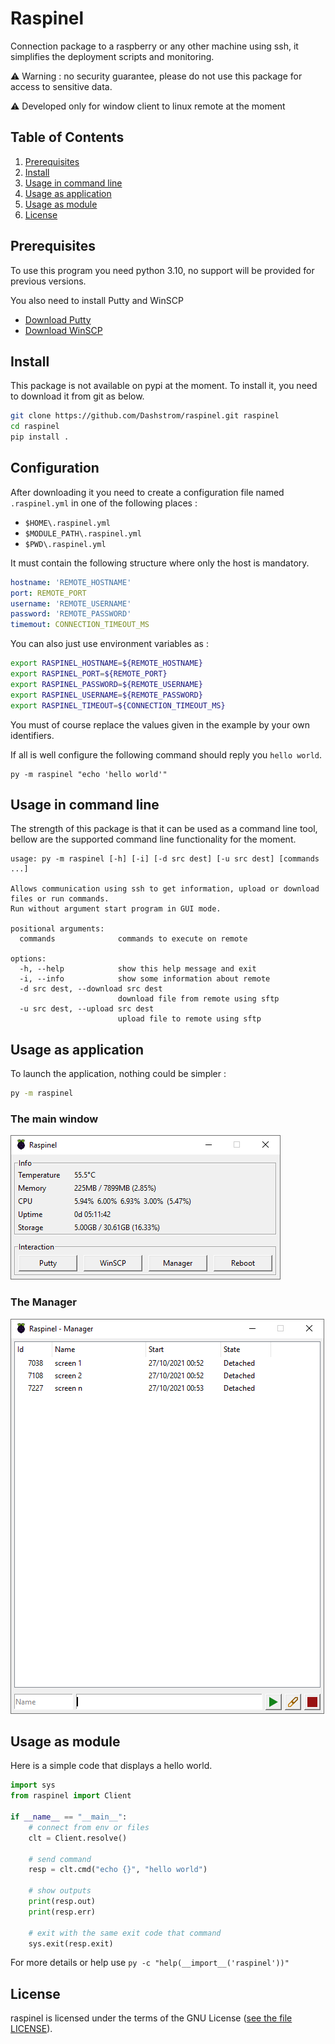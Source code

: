 # Raspinel

Connection package to a raspberry or any other machine using ssh,
it simplifies the deployment scripts and monitoring.

⚠️ Warning : no security guarantee, please do not use this package for access to sensitive data.

⚠️ Developed only for window client to linux remote at the moment

## Table of Contents
1. [Prerequisites](#prerequisites)
2. [Install](#install)
3. [Usage in command line](#usage-in-command-line)
4. [Usage as application](#usage-as-application)
4. [Usage as module](#usage-as-module)
4. [License](#license)

## Prerequisites

To use this program you need python 3.10, no support will be provided for previous versions.


You also need to install Putty and WinSCP
- [Download Putty](https://www.chiark.greenend.org.uk/~sgtatham/putty/latest.html)
- [Download WinSCP](https://winscp.net/eng/download.php)

## Install

This package is not available on pypi at the moment.
To install it, you need to download it from git as below.

```sh
git clone https://github.com/Dashstrom/raspinel.git raspinel
cd raspinel
pip install .
```

## Configuration
After downloading it you need to create a configuration file named `.raspinel.yml` in one of the following places :
- `$HOME\.raspinel.yml`
- `$MODULE_PATH\.raspinel.yml`
- `$PWD\.raspinel.yml`

It must contain the following structure where only the host is mandatory.
```yml
hostname: 'REMOTE_HOSTNAME'
port: REMOTE_PORT
username: 'REMOTE_USERNAME'
password: 'REMOTE_PASSWORD'
timemout: CONNECTION_TIMEOUT_MS
```

You can also just use environment variables as :
```sh
export RASPINEL_HOSTNAME=${REMOTE_HOSTNAME}
export RASPINEL_PORT=${REMOTE_PORT}
export RASPINEL_PASSWORD=${REMOTE_USERNAME}
export RASPINEL_USERNAME=${REMOTE_PASSWORD}
export RASPINEL_TIMEOUT=${CONNECTION_TIMEOUT_MS}
```

You must of course replace the values given in the example by your own identifiers.

If all is well configure the following command should reply you `hello world`.
```
py -m raspinel "echo 'hello world'"
```
## Usage in command line

The strength of this package is that it can be used as a command line tool,
bellow are the supported command line functionality for the moment.
```
usage: py -m raspinel [-h] [-i] [-d src dest] [-u src dest] [commands ...]

Allows communication using ssh to get information, upload or download files or run commands.
Run without argument start program in GUI mode.

positional arguments:
  commands              commands to execute on remote

options:
  -h, --help            show this help message and exit
  -i, --info            show some information about remote
  -d src dest, --download src dest
                        download file from remote using sftp
  -u src dest, --upload src dest
                        upload file to remote using sftp
```


## Usage as application
To launch the application, nothing could be simpler : 
```sh
py -m raspinel
```

### The main window

![Image of Raspinel - Main Window](https://raw.githubusercontent.com/Dashstrom/raspinel/main/images/capture.png)


### The Manager

![Image of Raspinel - Manager](https://raw.githubusercontent.com/Dashstrom/raspinel/main/images/manager.png)



## Usage as module

Here is a simple code that displays a hello world.
```python
import sys
from raspinel import Client

if __name__ == "__main__":
    # connect from env or files
    clt = Client.resolve()
    
    # send command
    resp = clt.cmd("echo {}", "hello world")
    
    # show outputs
    print(resp.out)
    print(resp.err)
    
    # exit with the same exit code that command
    sys.exit(resp.exit)
```

For more details or help use `py -c "help(__import__('raspinel'))"`

## License

raspinel is licensed under the terms of the GNU License ([see the file LICENSE](https://github.com/Dashstrom/raspinel/blob/main/LICENSE)).